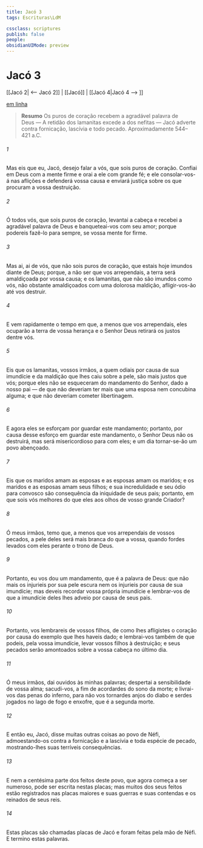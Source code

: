 ```yaml
---
title: Jacó 3
tags: Escrituras\LdM

cssclass: scriptures
publish: false
people:
obsidianUIMode: preview
---
```


# Jacó 3
[[Jacó 2| <-- Jacó 2]] | [[Jacó]] | [[Jacó 4|Jacó 4 --> ]]

[em linha](https://churchofjesuschrist.org/study/scriptures/bofm/jacob/3?lang=por)

> __Resumo__
Os puros de coração recebem a agradável palavra de Deus — A retidão dos lamanitas excede a dos nefitas — Jacó adverte contra fornicação, lascívia e todo pecado. Aproximadamente 544–421 a.C.

###### 1 
Mas eis que eu, Jacó, desejo falar a vós, que sois puros de coração. Confiai em Deus com a mente firme e orai a ele com grande fé; e ele consolar-vos-á nas aflições e defenderá vossa causa e enviará justiça sobre os que procuram a vossa destruição.

###### 2 
Ó todos vós, que sois puros de coração, levantai a cabeça e recebei a agradável palavra de Deus e banqueteai-vos com seu amor; porque podereis fazê-lo para sempre, se vossa mente for firme.

###### 3 
Mas ai, ai de vós, que não sois puros de coração, que estais hoje imundos diante de Deus; porque, a não ser que vos arrependais, a terra será amaldiçoada por vossa causa; e os lamanitas, que não são imundos como vós, não obstante amaldiçoados com uma dolorosa maldição, afligir-vos-ão até vos destruir.

###### 4 
E vem rapidamente o tempo em que, a menos que vos arrependais, eles ocuparão a terra de vossa herança e o Senhor Deus retirará os justos dentre vós.

###### 5 
Eis que os lamanitas, vossos irmãos, a quem odiais por causa de sua imundície e da maldição que lhes caiu sobre a pele, são mais justos que vós; porque eles não se esqueceram do mandamento do Senhor, dado a nosso pai — de que não deveriam ter mais que uma esposa nem concubina alguma; e que não deveriam cometer libertinagem.

###### 6 
E agora eles se esforçam por guardar este mandamento; portanto, por causa desse esforço em guardar este mandamento, o Senhor Deus não os destruirá, mas será misericordioso para com eles; e um dia tornar-se-ão um povo abençoado.

###### 7 
Eis que os maridos amam as esposas e as esposas amam os maridos; e os maridos e as esposas amam seus filhos; e sua incredulidade e seu ódio para convosco são consequência da iniquidade de seus pais; portanto, em que sois vós melhores do que eles aos olhos de vosso grande Criador?

###### 8 
Ó meus irmãos, temo que, a menos que vos arrependais de vossos pecados, a pele deles será mais branca do que a vossa, quando fordes levados com eles perante o trono de Deus.

###### 9 
Portanto, eu vos dou um mandamento, que é a palavra de Deus: que não mais os injurieis por sua pele escura nem os injurieis por causa de sua imundície; mas deveis recordar vossa própria imundície e lembrar-vos de que a imundície deles lhes adveio por causa de seus pais.

###### 10 
Portanto, vos lembrareis de vossos filhos, de como lhes afligistes o coração por causa do exemplo que lhes haveis dado; e lembrai-vos também de que podeis, pela vossa imundície, levar vossos filhos à destruição; e seus pecados serão amontoados sobre a vossa cabeça no último dia.

###### 11 
Ó meus irmãos, dai ouvidos às minhas palavras; despertai a sensibilidade de vossa alma; sacudi-vos, a fim de acordardes do sono da morte; e livrai-vos das penas do inferno, para não vos tornardes anjos do diabo e serdes jogados no lago de fogo e enxofre, que é a segunda morte.

###### 12 
E então eu, Jacó, disse muitas outras coisas ao povo de Néfi, admoestando-os contra a fornicação e a lascívia e toda espécie de pecado, mostrando-lhes suas terríveis consequências.

###### 13 
E nem a centésima parte dos feitos deste povo, que agora começa a ser numeroso, pode ser escrita nestas placas; mas muitos dos seus feitos estão registrados nas placas maiores e suas guerras e suas contendas e os reinados de seus reis.

###### 14 
Estas placas são chamadas placas de Jacó e foram feitas pela mão de Néfi. E termino estas palavras.

